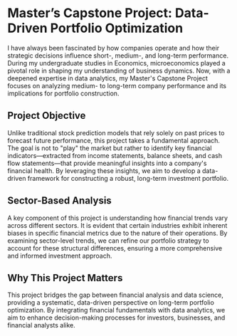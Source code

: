 # Master’s Capstone Project: Data-Driven Portfolio Optimization
I have always been fascinated by how companies operate and how their strategic decisions influence short-, medium-, and long-term performance. During my undergraduate studies in Economics, microeconomics played a pivotal role in shaping my understanding of business dynamics. Now, with a deepened expertise in data analytics, my Master's Capstone Project focuses on analyzing medium- to long-term company performance and its implications for portfolio construction.

## Project Objective
Unlike traditional stock prediction models that rely solely on past prices to forecast future performance, this project takes a fundamental approach. The goal is not to "play" the market but rather to identify key financial indicators—extracted from income statements, balance sheets, and cash flow statements—that provide meaningful insights into a company's financial health. By leveraging these insights, we aim to develop a data-driven framework for constructing a robust, long-term investment portfolio.

## Sector-Based Analysis
A key component of this project is understanding how financial trends vary across different sectors. It is evident that certain industries exhibit inherent biases in specific financial metrics due to the nature of their operations. By examining sector-level trends, we can refine our portfolio strategy to account for these structural differences, ensuring a more comprehensive and informed investment approach.

## Why This Project Matters
This project bridges the gap between financial analysis and data science, providing a systematic, data-driven perspective on long-term portfolio optimization. By integrating financial fundamentals with data analytics, we aim to enhance decision-making processes for investors, businesses, and financial analysts alike.